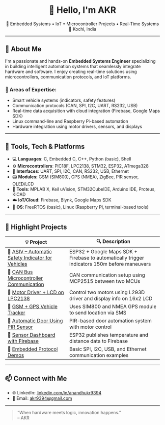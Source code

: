 <h1 align="center">👋 Hello, I'm AKR</h1>
<p align="center">
🚗 Embedded Systems • IoT • Microcontroller Projects • Real-Time Systems <br>
📍 Kochi, India
</p>

---

## 🧠 About Me

I'm a passionate and hands-on **Embedded Systems Engineer** specializing in building intelligent automation systems that seamlessly integrate hardware and software. I enjoy creating real-time solutions using microcontrollers, communication protocols, and IoT platforms.

### 🔬 Areas of Expertise:
- Smart vehicle systems (indicators, safety features)
- Communication protocols (CAN, SPI, I2C, UART, RS232, USB)
- Real-time data acquisition with cloud integration (Firebase, Google Maps SDK)
- Linux command-line and Raspberry Pi-based automation
- Hardware integration using motor drivers, sensors, and displays

---

## 🔧 Tools, Tech & Platforms

- 💻 **Languages**: C, Embedded C, C++, Python (basic), Shell
- ⚙️ **Microcontrollers**: PIC18F, LPC2138, STM32, ESP32, ATmega328
- 📡 **Interfaces**: UART, SPI, I2C, CAN, RS232, USB, Ethernet
- 📟 **Modules**: GSM (SIM800), GPS (NMEA), ZigBee, PIR sensor, OLED/LCD
- 🧰 **Tools**: MPLAB X, Keil uVision, STM32CubeIDE, Arduino IDE, Proteus, KiCAD
- ☁️ **IoT/Cloud**: Firebase, Blynk, Google Maps SDK
- 🧠 **OS**: FreeRTOS (basic), Linux (Raspberry Pi, terminal-based tools)

---

## 🚀 Highlight Projects

| 💡 Project | 🔍 Description |
|-----------|----------------|
| 🔗 [ASIV – Automatic Safety Indicator for Vehicles](https://github.com/akr070/ASIV) | ESP32 + Google Maps SDK + Firebase to automatically trigger indicators 150m before maneuvers |
| 🔗 [CAN Bus Microcontroller Communication](https://github.com/akr070/can-demo) | CAN communication setup using MCP2515 between two MCUs |
| 🔗 [Motor Driver + LCD on LPC2138](https://github.com/akr070/lpc2138-motor-lcd) | Control two motors using L293D driver and display info on 16x2 LCD |
| 🔗 [GSM + GPS Vehicle Tracker](https://github.com/akr070/gsm-gps-tracker) | Uses SIM800 and NMEA GPS module to send location via SMS |
| 🔗 [Automatic Door Using PIR Sensor](https://github.com/akr070/pir-auto-door) | PIR-based door automation system with motor control |
| 🔗 [Sensor Dashboard with Firebase](https://github.com/akr070/iot-sensor-cloud) | ESP32 publishes temperature and distance data to Firebase |
| 🔗 [Embedded Protocol Demos](https://github.com/akr070/embedded-protocols) | Basic SPI, I2C, USB, and Ethernet communication examples |

---

## 📫 Connect with Me

- 🌐 LinkedIn: [linkedin.com/in/anandhukr9394](https://www.linkedin.com/in/anandhukr9394)
- 📧 Email: akr9394@gmail.com

---

> “When hardware meets logic, innovation happens.”  
> – AKR
